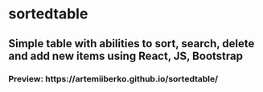 # sortedtable
<h2>Simple table with abilities to sort, search, delete and add new items using React, JS, Bootstrap</h2>
<h3>Preview: https://artemiiberko.github.io/sortedtable/</h3>
